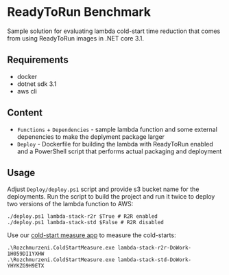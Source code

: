 # ReadyToRun Benchmark
Sample solution for evaluating lambda cold-start time reduction that comes from using ReadyToRun images in .NET core 3.1.

## Requirements
* docker
* dotnet sdk 3.1
* aws cli

## Content
* `Functions` + `Dependencies` - sample lambda function and some external depenencies to make the deplyment package larger 
* `Deploy` - Dockerfile for building the lambda with ReadyToRun enabled and a PowerShell script that performs actual packaging and deployment

## Usage
Adjust `Deploy/deploy.ps1` script and provide s3 bucket name for the deployments.
Run the script to build the project and run it twice to deploy two versions of the lambda function to AWS:
```
./deploy.ps1 lambda-stack-r2r $True # R2R enabled
./deploy.ps1 lambda-stack-std $False # R2R disabled
```
Use our [cold-start measure app](https://github.com/Rozchmurzeni/cold-start-measure) to measure the cold-starts:
```
.\Rozchmurzeni.ColdStartMeasure.exe lambda-stack-r2r-DoWork-1H059DI1YXHW
.\Rozchmurzeni.ColdStartMeasure.exe lambda-stack-std-DoWork-YHYKZG9H9ETX
```
